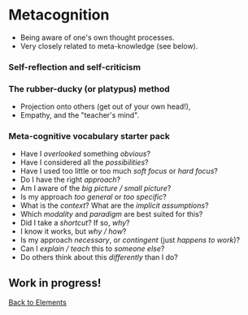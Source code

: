 # Metacognition

- Being aware of one's own thought processes.
- Very closely related to meta-knowledge (see below).

### Self-reflection and self-criticism

### The rubber-ducky (or platypus) method

- Projection onto others (get out of your own head!),
- Empathy, and the "teacher's mind".

### Meta-cognitive vocabulary starter pack

- Have I *overlooked* something *obvious*?
- Have I considered all the *possibilities*?
- Have I used too little or too much *soft focus* or *hard focus*?
- Do I have the right *approach*?
- Am I aware of the *big picture / small picture*?
- Is my approach *too general* or *too specific*?
- What is the *context*? What are the *implicit assumptions*?
- Which *modality* and *paradigm* are best suited for this?
- Did I take a *shortcut*? If so, *why*?
- I know it works, but *why / how*?
- Is my approach *necessary*, or *contingent* (just *happens to work*)?
- Can I *explain / teach* this to *someone else*?
- Do others think about this *differently* than I do?

## Work in progress!

[Back to Elements](README.md#metacognition)

